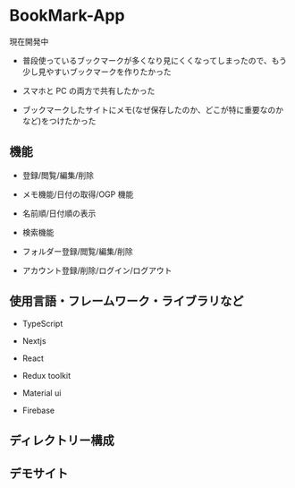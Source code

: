 # BookMark-App

現在開発中

- 普段使っているブックマークが多くなり見にくくなってしまったので、もう少し見やすいブックマークを作りたかった

- スマホと PC の両方で共有したかった

- ブックマークしたサイトにメモ(なぜ保存したのか、どこが特に重要なのかなど)をつけたかった

## 機能

- 登録/閲覧/編集/削除

- メモ機能/日付の取得/OGP 機能

- 名前順/日付順の表示

- 検索機能

- フォルダー登録/閲覧/編集/削除

- アカウント登録/削除/ログイン/ログアウト

## 使用言語・フレームワーク・ライブラリなど

- TypeScript

- Nextjs

- React

- Redux toolkit

- Material ui

- Firebase

## ディレクトリー構成

## デモサイト
